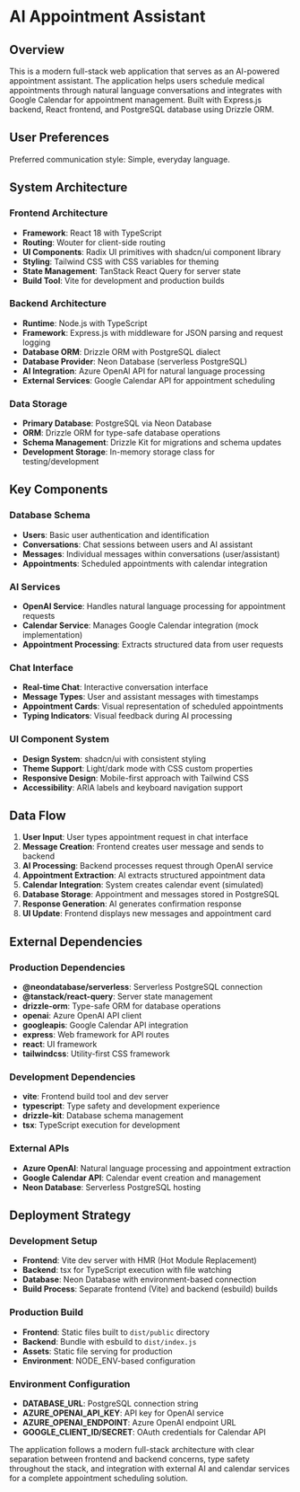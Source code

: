 # AI Appointment Assistant

## Overview

This is a modern full-stack web application that serves as an AI-powered appointment assistant. The application helps users schedule medical appointments through natural language conversations and integrates with Google Calendar for appointment management. Built with Express.js backend, React frontend, and PostgreSQL database using Drizzle ORM.

## User Preferences

Preferred communication style: Simple, everyday language.

## System Architecture

### Frontend Architecture
- **Framework**: React 18 with TypeScript
- **Routing**: Wouter for client-side routing
- **UI Components**: Radix UI primitives with shadcn/ui component library
- **Styling**: Tailwind CSS with CSS variables for theming
- **State Management**: TanStack React Query for server state
- **Build Tool**: Vite for development and production builds

### Backend Architecture
- **Runtime**: Node.js with TypeScript
- **Framework**: Express.js with middleware for JSON parsing and request logging
- **Database ORM**: Drizzle ORM with PostgreSQL dialect
- **Database Provider**: Neon Database (serverless PostgreSQL)
- **AI Integration**: Azure OpenAI API for natural language processing
- **External Services**: Google Calendar API for appointment scheduling

### Data Storage
- **Primary Database**: PostgreSQL via Neon Database
- **ORM**: Drizzle ORM for type-safe database operations
- **Schema Management**: Drizzle Kit for migrations and schema updates
- **Development Storage**: In-memory storage class for testing/development

## Key Components

### Database Schema
- **Users**: Basic user authentication and identification
- **Conversations**: Chat sessions between users and AI assistant
- **Messages**: Individual messages within conversations (user/assistant)
- **Appointments**: Scheduled appointments with calendar integration

### AI Services
- **OpenAI Service**: Handles natural language processing for appointment requests
- **Calendar Service**: Manages Google Calendar integration (mock implementation)
- **Appointment Processing**: Extracts structured data from user requests

### Chat Interface
- **Real-time Chat**: Interactive conversation interface
- **Message Types**: User and assistant messages with timestamps
- **Appointment Cards**: Visual representation of scheduled appointments
- **Typing Indicators**: Visual feedback during AI processing

### UI Component System
- **Design System**: shadcn/ui with consistent styling
- **Theme Support**: Light/dark mode with CSS custom properties
- **Responsive Design**: Mobile-first approach with Tailwind CSS
- **Accessibility**: ARIA labels and keyboard navigation support

## Data Flow

1. **User Input**: User types appointment request in chat interface
2. **Message Creation**: Frontend creates user message and sends to backend
3. **AI Processing**: Backend processes request through OpenAI service
4. **Appointment Extraction**: AI extracts structured appointment data
5. **Calendar Integration**: System creates calendar event (simulated)
6. **Database Storage**: Appointment and messages stored in PostgreSQL
7. **Response Generation**: AI generates confirmation response
8. **UI Update**: Frontend displays new messages and appointment card

## External Dependencies

### Production Dependencies
- **@neondatabase/serverless**: Serverless PostgreSQL connection
- **@tanstack/react-query**: Server state management
- **drizzle-orm**: Type-safe ORM for database operations
- **openai**: Azure OpenAI API client
- **googleapis**: Google Calendar API integration
- **express**: Web framework for API routes
- **react**: UI framework
- **tailwindcss**: Utility-first CSS framework

### Development Dependencies
- **vite**: Frontend build tool and dev server
- **typescript**: Type safety and development experience
- **drizzle-kit**: Database schema management
- **tsx**: TypeScript execution for development

### External APIs
- **Azure OpenAI**: Natural language processing and appointment extraction
- **Google Calendar API**: Calendar event creation and management
- **Neon Database**: Serverless PostgreSQL hosting

## Deployment Strategy

### Development Setup
- **Frontend**: Vite dev server with HMR (Hot Module Replacement)
- **Backend**: tsx for TypeScript execution with file watching
- **Database**: Neon Database with environment-based connection
- **Build Process**: Separate frontend (Vite) and backend (esbuild) builds

### Production Build
- **Frontend**: Static files built to `dist/public` directory
- **Backend**: Bundle with esbuild to `dist/index.js`
- **Assets**: Static file serving for production
- **Environment**: NODE_ENV-based configuration

### Environment Configuration
- **DATABASE_URL**: PostgreSQL connection string
- **AZURE_OPENAI_API_KEY**: API key for OpenAI service
- **AZURE_OPENAI_ENDPOINT**: Azure OpenAI endpoint URL
- **GOOGLE_CLIENT_ID/SECRET**: OAuth credentials for Calendar API

The application follows a modern full-stack architecture with clear separation between frontend and backend concerns, type safety throughout the stack, and integration with external AI and calendar services for a complete appointment scheduling solution.